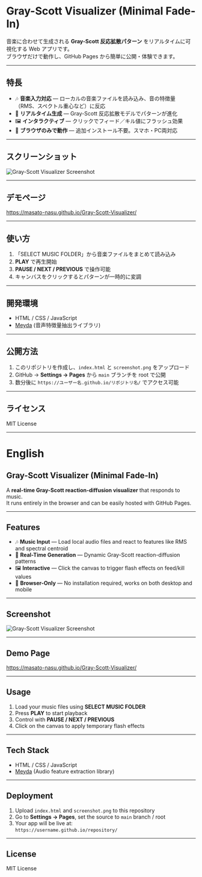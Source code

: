 # Gray-Scott Visualizer (Minimal Fade-In)

音楽に合わせて生成される **Gray-Scott 反応拡散パターン** をリアルタイムに可視化する Web アプリです。  
ブラウザだけで動作し、GitHub Pages から簡単に公開・体験できます。

---

## 特長
- 🎶 **音楽入力対応** — ローカルの音楽ファイルを読み込み、音の特徴量（RMS、スペクトル重心など）に反応  
- 🌊 **リアルタイム生成** — Gray-Scott 反応拡散モデルでパターンが進化  
- 🖼️ **インタラクティブ** — クリックでフィード／キル値にフラッシュ効果  
- 📱 **ブラウザのみで動作** — 追加インストール不要。スマホ・PC両対応  

---

## スクリーンショット

![Gray-Scott Visualizer Screenshot](./screenshot.png)

---

## デモページ

https://masato-nasu.github.io/Gray-Scott-Visualizer/

---

## 使い方
1. 「SELECT MUSIC FOLDER」から音楽ファイルをまとめて読み込み  
2. **PLAY** で再生開始  
3. **PAUSE / NEXT / PREVIOUS** で操作可能  
4. キャンバスをクリックするとパターンが一時的に変調  

---

## 開発環境
- HTML / CSS / JavaScript  
- [Meyda](https://meyda.js.org/) (音声特徴量抽出ライブラリ)  

---

## 公開方法
1. このリポジトリを作成し、`index.html` と `screenshot.png` をアップロード  
2. GitHub → **Settings → Pages** から `main` ブランチを root で公開  
3. 数分後に `https://ユーザー名.github.io/リポジトリ名/` でアクセス可能  

---

## ライセンス
MIT License

---

# English

## Gray-Scott Visualizer (Minimal Fade-In)

A **real-time Gray-Scott reaction-diffusion visualizer** that responds to music.  
It runs entirely in the browser and can be easily hosted with GitHub Pages.

---

## Features
- 🎶 **Music Input** — Load local audio files and react to features like RMS and spectral centroid  
- 🌊 **Real-Time Generation** — Dynamic Gray-Scott reaction-diffusion patterns  
- 🖼️ **Interactive** — Click the canvas to trigger flash effects on feed/kill values  
- 📱 **Browser-Only** — No installation required, works on both desktop and mobile  

---

## Screenshot

![Gray-Scott Visualizer Screenshot](./screenshot.png)

---

## Demo Page

https://masato-nasu.github.io/Gray-Scott-Visualizer/

---

## Usage
1. Load your music files using **SELECT MUSIC FOLDER**  
2. Press **PLAY** to start playback  
3. Control with **PAUSE / NEXT / PREVIOUS**  
4. Click on the canvas to apply temporary flash effects  

---

## Tech Stack
- HTML / CSS / JavaScript  
- [Meyda](https://meyda.js.org/) (Audio feature extraction library)  

---

## Deployment
1. Upload `index.html` and `screenshot.png` to this repository  
2. Go to **Settings → Pages**, set the source to `main` branch / root  
3. Your app will be live at:  
   `https://username.github.io/repository/`  

---

## License
MIT License
